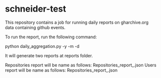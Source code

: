 # schneider-test

This repository contains a job for running daily reports on gharchive.org data containing github events.

To run the report, run the following command:

python daily_aggregation.py -y <Year> -m <Month> -d <Day>

It will generate two reports at reports folder.

Repositories report will be name as follows: Repositories_report_<YearMonthDay>.json
Users report will be name as follows: Repositories_report_<YearMonthDay>.json

